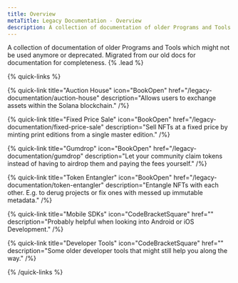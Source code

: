 ```yaml
---
title: Overview
metaTitle: Legacy Documentation - Overview
description: A collection of documentation of older Programs and Tools which might not be used anymore or deprecated. Migrated from our old docs for documentation for completeness.
---
```


A collection of documentation of older Programs and Tools which might not be used anymore or deprecated. Migrated from our old docs for documentation for completeness. {% .lead %}

{% quick-links %}

{% quick-link title="Auction House" icon="BookOpen" href="/legacy-documentation/auction-house" description="Allows users to exchange assets within the Solana blockchain." /%}

{% quick-link title="Fixed Price Sale" icon="BookOpen" href="/legacy-documentation/fixed-price-sale" description="Sell NFTs at a fixed price by minting print editions from a single master edition." /%}

{% quick-link title="Gumdrop" icon="BookOpen" href="/legacy-documentation/gumdrop" description="Let your community claim tokens instead of having to airdrop them and paying the fees yourself." /%}

{% quick-link title="Token Entangler" icon="BookOpen" href="/legacy-documentation/token-entangler" description="Entangle NFTs with each other. E.g. to derug projects or fix ones with messed up immutable metadata." /%}

{% quick-link title="Mobile SDKs" icon="CodeBracketSquare" href="" description="Probably helpful when looking into Android or iOS Development." /%}

{% quick-link title="Developer Tools" icon="CodeBracketSquare" href="" description="Some older developer tools that might still help you along the way." /%}

{% /quick-links %}
